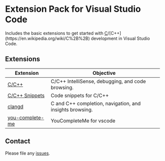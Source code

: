 # Extension Pack for Visual Studio Code

Includes the basic extensions to get started with [C](https://en.wikipedia.org/wiki/C_(programming_language))/[C++](https://en.wikipedia.org/wiki/C%2B%2B) development in Visual Studio Code.

## Extensions

Extension | Objective
--------- | ---------
[C/C++](https://marketplace.visualstudio.com/items?itemName=ms-vscode.cpptools) | C/C++ IntelliSense, debugging, and code browsing.
[C/C++ Snippets](https://marketplace.visualstudio.com/items?itemName=hars.CppSnippets) | Code snippets for C/C++
[clangd](https://marketplace.visualstudio.com/items?itemName=llvm-vs-code-extensions.vscode-clangd) | C and C++ completion, navigation, and insights browsing.
[you-complete-me](https://marketplace.visualstudio.com/items?itemName=RichardHe.you-complete-me) | YouCompleteMe for vscode

## Contact

Please file any [issues](https://github.com/itmcdev/vscode-extensions/issues).